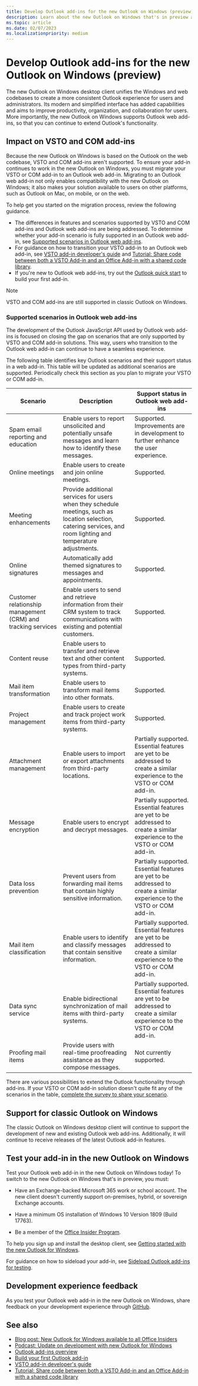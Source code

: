 ```yaml
---
title: Develop Outlook add-ins for the new Outlook on Windows (preview)
description: Learn about the new Outlook on Windows that's in preview and how to develop Outlook add-ins that are compatible with it.
ms.topic: article
ms.date: 02/07/2023
ms.localizationpriority: medium
---
```


# Develop Outlook add-ins for the new Outlook on Windows (preview)

The new Outlook on Windows desktop client unifies the Windows and web codebases to create a more consistent Outlook experience for users and administrators. Its modern and simplified interface has added capabilities and aims to improve productivity, organization, and collaboration for users. More importantly, the new Outlook on Windows supports Outlook web add-ins, so that you can continue to extend Outlook's functionality.

## Impact on VSTO and COM add-ins

Because the new Outlook on Windows is based on the Outlook on the web codebase, VSTO and COM add-ins aren't supported. To ensure your add-in continues to work in the new Outlook on Windows, you must migrate your VSTO or COM add-in to an Outlook web add-in. Migrating to an Outlook web add-in not only enables compatibility with the new Outlook on Windows; it also makes your solution available to users on other platforms, such as Outlook on Mac, on mobile, or on the web.

To help get you started on the migration process, review the following guidance.

- The differences in features and scenarios supported by VSTO and COM add-ins and Outlook web add-ins are being addressed. To determine whether your add-in scenario is fully supported in an Outlook web add-in, see [Supported scenarios in Outlook web add-ins](#supported-scenarios-in-outlook-web-add-ins).
- For guidance on how to transition your VSTO add-in to an Outlook web add-in, see [VSTO add-in developer's guide](../overview/learning-path-transition.md) and [Tutorial: Share code between both a VSTO Add-in and an Office Add-in with a shared code library](../tutorials/migrate-vsto-to-office-add-in-shared-code-library-tutorial.md).
- If you're new to Outlook web add-ins, try out the [Outlook quick start](../quickstarts/outlook-quickstart.md) to build your first add-in.

> [!NOTE]
>
> VSTO and COM add-ins are still supported in classic Outlook on Windows.

### Supported scenarios in Outlook web add-ins

The development of the Outlook JavaScript API used by Outlook web add-ins is focused on closing the gap on scenarios that are only supported by VSTO and COM add-in solutions. This way, users who transition to the Outlook web add-in can continue to have a seamless experience.

The following table identifies key Outlook scenarios and their support status in a web add-in. This table will be updated as additional scenarios are supported. Periodically check this section as you plan to migrate your VSTO or COM add-in.

|Scenario|Description|Support status in Outlook web add-ins|
|-----|-----|-----|
|Spam email reporting and education|Enable users to report unsolicited and potentially unsafe messages and learn how to identify these messages.|Supported. Improvements are in development to further enhance the user experience.|
|Online meetings|Enable users to create and join online meetings.|Supported.|
|Meeting enhancements|Provide additional services for users when they schedule meetings, such as location selection, catering services, and room lighting and temperature adjustments.|Supported.|
|Online signatures|Automatically add themed signatures to messages and appointments.|Supported.|
|Customer relationship management (CRM) and tracking services|Enable users to send and retrieve information from their CRM system to track communications with existing and potential customers.|Supported.|
|Content reuse|Enable users to transfer and retrieve text and other content types from third-party systems.|Supported.|
|Mail item transformation|Enable users to transform mail items into other formats.|Supported.|
|Project management|Enable users to create and track project work items from third-party systems.|Supported.|
|Attachment management|Enable users to import or export attachments from third-party locations.|Partially supported. Essential features are yet to be addressed to create a similar experience to the VSTO or COM add-in.|
|Message encryption|Enable users to encrypt and decrypt messages.|Partially supported. Essential features are yet to be addressed to create a similar experience to the VSTO or COM add-in.|
|Data loss prevention|Prevent users from forwarding mail items that contain highly sensitive information.|Partially supported. Essential features are yet to be addressed to create a similar experience to the VSTO or COM add-in.|
|Mail item classification|Enable users to identify and classify messages that contain sensitive information.|Partially supported. Essential features are yet to be addressed to create a similar experience to the VSTO or COM add-in.|
|Data sync service|Enable bidirectional synchronization of mail items with third-party systems.|Partially supported. Essential features are yet to be addressed to create a similar experience to the VSTO or COM add-in.|
|Proofing mail items|Provide users with real-time proofreading assistance as they compose messages.|Not currently supported.|

There are various possibilities to extend the Outlook functionality through add-ins. If your VSTO or COM add-in solution doesn't quite fit any of the scenarios in the table, [complete the survey to share your scenario](https://aka.ms/DevNewOutlook).

## Support for classic Outlook on Windows

The classic Outlook on Windows desktop client will continue to support the development of new and existing Outlook web add-ins. Additionally, it will continue to receive releases of the latest Outlook add-in features.

## Test your add-in in the new Outlook on Windows

Test your Outlook web add-in in the new Outlook on Windows today! To switch to the new Outlook on Windows that's in preview, you must:

- Have an Exchange-backed Microsoft 365 work or school account. The new client doesn't currently support on-premises, hybrid, or sovereign Exchange accounts.

- Have a minimum OS installation of Windows 10 Version 1809 (Build 17763).

- Be a member of the [Office Insider Program](https://insider.office.com/join/windows).

To help you sign up and install the desktop client, see [Getting started with the new Outlook for Windows](https://support.microsoft.com/office/656bb8d9-5a60-49b2-a98b-ba7822bc7627).

For guidance on how to sideload your add-in, see [Sideload Outlook add-ins for testing](sideload-outlook-add-ins-for-testing.md).

## Development experience feedback

As you test your Outlook web add-in in the new Outlook on Windows, share feedback on your development experience through [GitHub](https://github.com/OfficeDev/office-js/issues/new/choose).

## See also

- [Blog post: New Outlook for Windows available to all Office Insiders](https://insider.office.com/blog/new-outlook-for-windows-available-to-all-office-insiders)
- [Podcast: Update on development with new Outlook for Windows](https://www.m365devpodcast.com/update-on-development-with-new-outlook-for-windows/)
- [Outlook add-ins overview](outlook-add-ins-overview.md)
- [Build your first Outlook add-in](../quickstarts/outlook-quickstart.md)
- [VSTO add-in developer's guide](../overview/learning-path-transition.md)
- [Tutorial: Share code between both a VSTO Add-in and an Office Add-in with a shared code library](../tutorials/migrate-vsto-to-office-add-in-shared-code-library-tutorial.md)

